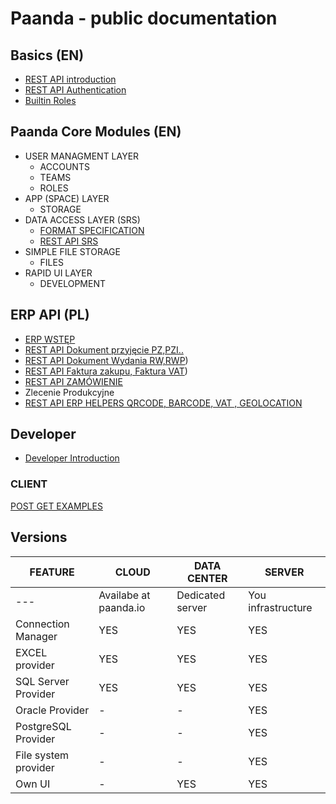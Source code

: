 # Paanda - public documentation

## Basics (EN)

- [REST API introduction](/core-api)  
- [REST API Authentication](/core-api/01-authentication.md)  
- [Builtin Roles](/core-api/02-roles.md) 

## Paanda Core Modules (EN)

- USER MANAGMENT LAYER
  - ACCOUNTS
  - TEAMS
  - ROLES
- APP (SPACE) LAYER
  - STORAGE
- DATA ACCESS LAYER (SRS)
  - [FORMAT SPECIFICATION](/srs-api)  
  - [REST API SRS](/srs-api/12-rest-examples.md)
- SIMPLE FILE STORAGE
  - FILES
- RAPID UI LAYER
  - DEVELOPMENT


## ERP API (PL)

- [ERP WSTĘP](/erp-api)  
- [REST API Dokument przyjęcie PZ,PZI..](/erp-api/document/documentin.md) 
- [REST API Dokument Wydania RW,RWP](/erp-api/document/documentout.md))
- [REST API Faktura zakupu, Faktura VAT](/erp-api/document/invoice.md))
- [REST API ZAMÓWIENIE](/erp-api/document/order.md)
- Zlecenie Produkcyjne
- [REST API ERP HELPERS QRCODE, BARCODE, VAT , GEOLOCATION](/erp-api/helpers)  

## Developer

- [Developer Introduction](/developer) 


### CLIENT
[POST GET EXAMPLES](/developer/client/generic_post_get.md)


## Versions

| FEATURE | CLOUD | DATA CENTER | SERVER |
| --- | --- | --- | --- |
| --- | Availabe at paanda.io | Dedicated server | You infrastructure |
| Connection Manager | YES | YES | YES |
| EXCEL provider | YES | YES | YES |
| SQL Server Provider | YES | YES | YES |
| Oracle Provider | - | - | YES |
| PostgreSQL Provider | - | - | YES |
| File system provider | - | - | YES |
| Own UI | - | YES | YES |

